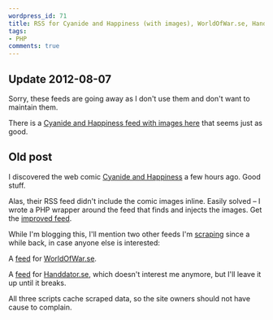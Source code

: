 ```yaml
---
wordpress_id: 71
title: RSS for Cyanide and Happiness (with images), WorldOfWar.se, Handdator.se
tags:
- PHP
comments: true
---
```


## Update 2012-08-07

Sorry, these feeds are going away as I don't use them and don't want to maintain them.

There is a [Cyanide and Happiness feed with images here](http://pipes.yahoo.com/pipes/pipe.run?_id=9b91d1900e14d1caff163aa6fa1b24bd&_render=rss) that seems just as good.

## Old post

I discovered the web comic <a href="http://www.explosm.net/comics">Cyanide and Happiness</a> a few hours ago. Good stuff.

Alas, their RSS feed didn't include the comic images inline. Easily solved &ndash; I wrote a PHP wrapper around the feed that finds and injects the images. Get the <a href="http://henrik.nyh.se/scrapers/cyanide_and_happiness.rss">improved feed</a>.

While I'm blogging this, I'll mention two other feeds I'm <a href="http://en.wikipedia.org/wiki/Web_scraping">scraping</a> since a while back, in case anyone else is interested:

A <a href="http://henrik.nyh.se/scrapers/worldofwar.se.rss">feed</a> for <a href="http://worldofwar.se/">WorldOfWar.se</a>.

A <a href="http://henrik.nyh.se/scrapers/handdator.se.rss">feed</a> for <a href="http://www.handdator.se">Handdator.se</a>, which doesn't interest me anymore, but I'll leave it up until it breaks.

All three scripts cache scraped data, so the site owners should not have cause to complain.
